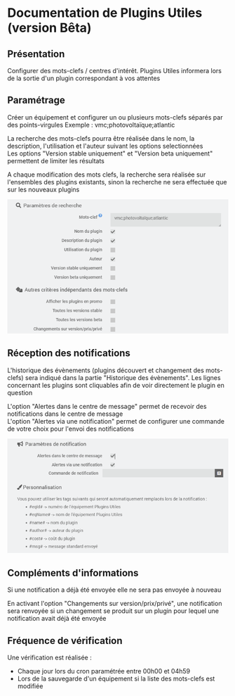 # Documentation de Plugins Utiles (version Bêta)

## Présentation

Configurer des mots-clefs / centres d'intérêt. Plugins Utiles informera lors de la sortie d'un plugin correspondant à vos attentes

## Paramétrage

Créer un équipement et configurer un ou plusieurs mots-clefs séparés par des points-virgules
Exemple : vmc;photovoltaïque;atlantic

La recherche des mots-clefs pourra être réalisée dans le nom, la description, l'utilisation et l'auteur suivant les options selectionnées  
Les options "Version stable uniquement" et "Version beta uniquement" permettent de limiter les résultats

A chaque modification des mots clefs, la recherche sera réalisée sur l'ensembles des plugins existants, sinon la recherche ne sera effectuée que sur les nouveaux plugins

![Paramètres de recherche](images/Parametres_de_recherche.png)

## Réception des notifications

L'historique des évènements (plugins découvert et changement des mots-clefs) sera indiqué dans la partie "Historique des évènements". Les lignes concernant les plugins sont cliquables afin de voir directement le plugin en question

L'option "Alertes dans le centre de message" permet de recevoir des notifications dans le centre de message  
L'option "Alertes via une notification" permet de configurer une commande de votre choix pour l'envoi des notifications

![Paramètres de recherche](images/Parametres_de_notification.png)

## Compléments d'informations

Si une notification a déjà été envoyée elle ne sera pas envoyée à nouveau

En activant l'option "Changements sur version/prix/privé", une notification sera renvoyée si un changement se produit sur un plugin pour lequel une notification avait déjà été envoyée

## Fréquence de vérification

Une vérification est réalisée :

- Chaque jour lors du cron paramétrée entre 00h00 et 04h59
- Lors de la sauvegarde d'un équipement si la liste des mots-clefs est modifiée
